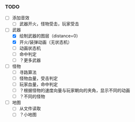 ### TODO
- [ ] 添加音效
  - [ ] 武器开火，怪物受击，玩家受击
- [ ] 武器
  - [x] 绘制武器的图层（distance=0）
  - [x] 开火/装弹动画（无状态机）
  - [ ] 动画状态机
  - [ ] 命中判定
  - [ ] ？更多武器
- [ ] 怪物
  - [ ] 寻路算法
  - [ ] 怪物血量，受击判定
  - [ ] 玩家血量，命中判定
  - [ ] ？根据怪物的速度向量与玩家朝向的夹角，显示不同的动画
  - [ ] ？不同的怪物
- [ ] 地图
  - [ ] 从文件读取
  - [ ] ？小地图
